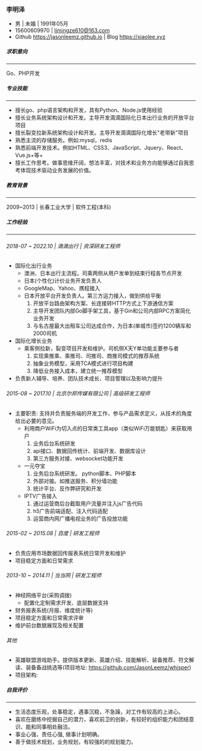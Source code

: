 ### 李明泽

- 男 | 未婚 | 1991年05月
- 15600609970 | limingze610@163.com
- Github https://jasonleemz.github.io | Blog https://xiaolee.xyz

##### 求职意向
------
Go、PHP开发

##### 专业技能
------

- 擅长go、php语言架构和开发，具有Python、Node.js使用经验
- 擅长业务系统架构设计和开发。主导开发滴滴国际化日本出行业务的开放平台项目
- 擅长裂变拉新系统架构设计和开发。主导开发滴滴国际化增长"老带新"项目
- 熟悉主流的存储服务。例如:mysql，redis
- 熟悉前端开发技术。例如HTML、CSS3、JavaScript、Jquery、React、Vue.js+等+
- 擅长工作思考。做事思维开阔，想法丰富，对技术和业务方向能够通过自我思考体现技术驱动业务发展的价值。

##### 教育背景
------
2009~2013 | 长春工业大学 | 软件工程(本科)


##### 工作经验
------

###### 2018-07 ~ 2022.10 | 滴滴出行 | 资深研发工程师

- 国际化出行业务
  - 澳洲、日本出行主流程。司乘两侧从用户发单到结束行程各节点开发
  - 日本(个性化)计价业务开发负责人
  - GoogleMap、Yahoo、携程接入
  - 日本开放平台开发负责人。第三方运力接入，做到供给平衡
    1. 开放平台路由架构方案、长连接转HTTP方式上下游通信方案
    2. 主导开发团队内部Go脚手架工具，基于Gin和公司内部RPC方案简化业务开发
    3. 与名古屋最大出租车公司达成合作，为日本(单城市)签约1200辆车和2000司机
- 国际化增长业务
  - 乘客侧拉新，裂变项目开发和维护。司机侧X天Y单功能主要参与者
    1. 实现乘推乘、乘推司、司推司、商推司模式的推荐系统
    2. 抽象业务模型，采用TCA模式进行项目构建
    3. 降低业务接入成本，建立统一推荐模型
- 负责新人辅导、培养、团队技术成长、项目管理以及影响力提升

###### 2015-08 ~ 2017.10 | 北京尔邦传媒有限公司 | 高级研发工程师
- 主要职责: 支持并负责服务端的开发工作，参与产品需求定义，从技术的角度给出必要的意见。
  - 利用商户WiFi为切入点的日常类工具app（类似WiFi万能钥匙）来获取用户
    1. 业务后台系统研发
    2. api接口、数据回传统计、前端开发、数据库设计
    3. 第三方服务对接、websocket功能开发
  - 一元夺宝
    1. 业务后台系统研发。 python脚本、PHP脚本
    2. 外部对接。如推送服务、积分墙功能
    3. 统计平台、反作弊研究和开发
  - IPTV广告接入
    1. 通过运营商后台截取用户流量并注入js广告代码
    2. h5广告前端适配、注入代码适配
    3. 运营商内网广播电视业务的广告投放功能


###### 2015-02 ~ 2015.08 | 百度 | 研发工程师
- 负责应用市场数据回传报表系统日常开发和维护
- 项目稳定方面和日常需求

###### 2013-10 ~ 2014.11 | 当当网 | 研发工程师
- 神经网络平台(采购调拨)
  - 配置化定制需求开发、底层数据支持
- 财务报表系统(月报、维度统计等)
- 项目稳定方面和日常需求评审
- 维护前台数据展现及相关配置

###### 其他
- 英雄联盟游戏助手。提供版本更新、英雄介绍、技能解析、装备推荐、符文解读、装备备战挑选等(项目地址: https://github.com/JasonLeemz/whisper)
- 项目架构:


##### 自我评价
------

- 生活态度乐观，处事稳定，遇事沉稳，不急躁，对工作有较高的上进心。
- 喜欢在磨练中挖掘自己的潜力，喜欢前卫的创新，有较好的组织能力和团结意识、能和同事相处融洽。
- 事业心强，责任心强, 做事计划明确。
- 善于做技术规划，业务规划，有较强的的规划能力。









